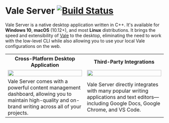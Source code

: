 # Vale Server [![Build Status](https://travis-ci.org/errata-ai/vale-server.svg?branch=master)](https://travis-ci.org/errata-ai/vale-server)

Vale Server is a native desktop application written in C++. It's available for **Windows 10**, **macOS** (10.12+), and most **Linux** distributions. It brings the speed and extensibility of [Vale](https://github.com/errata-ai/vale) to the desktop, eliminating the need to work with the low-level CLI while also allowing you to use your local Vale configurations on the web.

<table>
    <tr>
        <th>Cross-Platform Desktop Application</th>
        <th>Third-Party Integrations</th>
    </tr>
    <tr>
        <td width="50%">
            <a href="https://user-images.githubusercontent.com/8785025/148132613-1cc63e35-33fc-43da-a292-dec568bbe24a.png">
                <img src="https://user-images.githubusercontent.com/8785025/148132613-1cc63e35-33fc-43da-a292-dec568bbe24a.png" width="100%">
            </a>
        </td>
        <td width="50%">
            <a href="https://user-images.githubusercontent.com/8785025/148133098-76a29a15-8f35-4390-9bd0-7d2621b5b5dc.png">
                <img src="https://user-images.githubusercontent.com/8785025/148133098-76a29a15-8f35-4390-9bd0-7d2621b5b5dc.png" width="100%">
            </a>
        </td>
    </tr>
    <tr>
        <td width="50%">
          Vale Server comes with a powerful content management dashboard, allowing you to maintain high-quality and on-brand writing across all of your projects.
        </td>
        <td width="50%">Vale Server directly integrates with many popular writing applications and text editors&mdash;including Google Docs, Google Chrome, and VS Code.</td>
    </tr>
</table>
